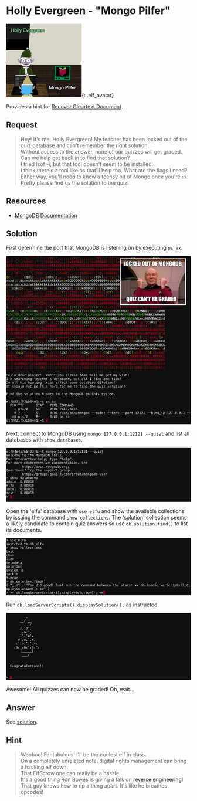 # Holly Evergreen - "Mongo Pilfer"
![Holly Evergreen](../img/hints/h10/holly_evergreen.png){: .elf_avatar}

Provides a hint for [Recover Cleartext Document](../../challenges/c10/).

## Request
> Hey! It's me, Holly Evergreen! My teacher has been locked out of the quiz database and can't remember the right solution.  
> Without access to the answer, none of our quizzes will get graded.  
> Can we help get back in to find that solution?  
> I tried lsof -i, but that tool doesn't seem to be installed.  
> I think there's a tool like ps that'll help too. What are the flags I need?  
> Either way, you'll need to know a teensy bit of Mongo once you're in.  
> Pretty please find us the solution to the quiz!

## Resources
- [MongoDB Documentation](https://docs.mongodb.com/manual/reference/command/listDatabases/#dbcmd.listDatabases)

## Solution
First determine the port that MongoDB is listening on by executing `ps ax`.

![Processes](../img/hints/h10/h10_terminal1_win.png)

Next, connect to MongoDB using `mongo 127.0.0.1:12121 --quiet` and list all databases with `show databases`.

![Processes](../img/hints/h10/h10_terminal2.png)

Open the 'elfu' database with `use elfu` and show the available collections by issuing the command `show collections`. The 'solution' collection seems a likely candidate to contain quiz answers so use `db.solution.find()` to list its documents.

![Processes](../img/hints/h10/h10_terminal3.png)

Run `db.loadServerScripts();displaySolution();` as instructed.

![Processes](../img/hints/h10/h10_terminal4.png)

Awesome! All quizzes can now be graded! Oh, wait...

## Answer
See [solution](#solution).

## Hint
> Woohoo! Fantabulous! I'll be the coolest elf in class.  
> On a completely unrelated note, digital rights management can bring a hacking elf down.  
> That ElfScrow one can really be a hassle.  
> It's a good thing Ron Bowes is giving a talk on [reverse engineering](https://youtu.be/obJdpKDpFBA)!  
> That guy knows how to rip a thing apart. It's like he breathes opcodes!  
